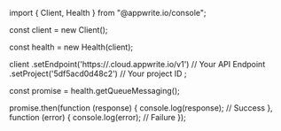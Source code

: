 import { Client, Health } from "@appwrite.io/console";

const client = new Client();

const health = new Health(client);

client
    .setEndpoint('https://<REGION>.cloud.appwrite.io/v1') // Your API Endpoint
    .setProject('5df5acd0d48c2') // Your project ID
;

const promise = health.getQueueMessaging();

promise.then(function (response) {
    console.log(response); // Success
}, function (error) {
    console.log(error); // Failure
});